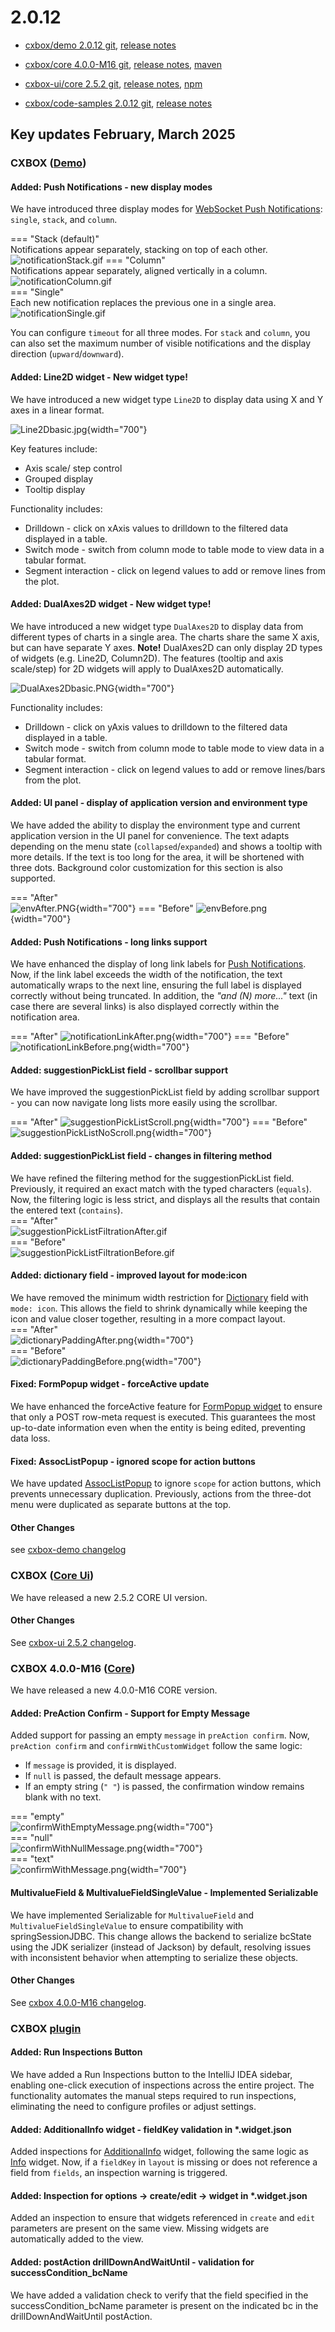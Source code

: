 # 2.0.12

* [cxbox/demo 2.0.12 git](https://github.com/CX-Box/cxbox-demo/tree/v.2.0.12), [release notes](https://github.com/CX-Box/cxbox-demo/releases/tag/v.2.0.12)

* [cxbox/core 4.0.0-M16 git](https://github.com/CX-Box/cxbox/tree/cxbox-4.0.0-M16), [release notes](https://github.com/CX-Box/cxbox/releases/tag/cxbox-4.0.0-M16), [maven](https://central.sonatype.com/artifact/org.cxbox/cxbox-starter-parent/4.0.0-M16)

* [cxbox-ui/core 2.5.2 git](https://github.com/CX-Box/cxbox-ui/tree/2.5.2), [release notes](https://github.com/CX-Box/cxbox-ui/releases/tag/2.5.2), [npm](https://www.npmjs.com/package/@cxbox-ui/core/v/2.5.2)

* [cxbox/code-samples 2.0.12 git](https://github.com/CX-Box/cxbox-code-samples/tree/v.2.0.12), [release notes](https://github.com/CX-Box/cxbox-code-samples/releases/tag/v.2.0.12)


## **Key updates February, March 2025**

### CXBOX ([Demo](http://demo.cxbox.org))

#### Added: Push Notifications - new display modes  

We have introduced three display modes for [WebSocket Push Notifications](https://doc.cxbox.org/features/element/notifications/push/websocket/): `single`, `stack`, and `column`.  

=== "Stack (default)"  
    Notifications appear separately, stacking on top of each other.  
    ![notificationStack.gif](v2.0.12/notificationStack.gif)
=== "Column"  
    Notifications appear separately, aligned vertically in a column.  
    ![notificationColumn.gif](v2.0.12/notificationColumn.gif)  
=== "Single"  
    Each new notification replaces the previous one in a single area.  
    ![notificationSingle.gif](v2.0.12/notificationSingle.gif)  

You can configure `timeout` for all three modes. For `stack` and `column`, you can also set the maximum number of visible notifications and the display direction (`upward`/`downward`).  

#### Added: Line2D widget - New widget type!  

We have introduced a new widget type `Line2D` to display data using X and Y axes in a linear format.

![Line2Dbasic.jpg](v2.0.12/Line2Dbasic.jpg){width="700"}

Key features include:

* Axis scale/ step control
* Grouped display
* Tooltip display

Functionality includes:

* Drilldown - click on xAxis values to drilldown to the filtered data displayed in a table.   
* Switch mode - switch from column mode to table mode to view data in a tabular format.  
* Segment interaction - click on legend values to add or remove lines from the plot.  

#### Added: DualAxes2D widget - New widget type!

We have introduced a new widget type `DualAxes2D` to display data from different types of charts in a single area. The charts share the same X axis, but can have separate Y axes. 
**Note!** DualAxes2D can only display 2D types of widgets (e.g. Line2D, Column2D). The features (tooltip and axis scale/step) for 2D widgets will apply to DualAxes2D automatically.

![DualAxes2Dbasic.PNG](v2.0.12/DualAxes2Dbasic.PNG){width="700"}

Functionality includes:  

* Drilldown - click on yAxis values to drilldown to the filtered data displayed in a table.  
* Switch mode - switch from column mode to table mode to view data in a tabular format.  
* Segment interaction - click on legend values to add or remove lines/bars from the plot.   

#### Added: UI panel - display of application version and environment type  

We have added the ability to display the environment type and current application version in the UI panel for convenience. The text adapts depending on the menu state (`collapsed`/`expanded`) and shows a tooltip with more details. If the text is too long for the area, it will be shortened with three dots. Background color customization for this section is also supported.  

=== "After"  
    ![envAfter.PNG](v2.0.12/envAfter.PNG){width="700"}
=== "Before"
    ![envBefore.png](v2.0.12/envBefore.png){width="700"}

#### Added: Push Notifications - long links support  

We have enhanced the display of long link labels for [Push Notifications](https://doc.cxbox.org/features/element/notifications/push/websocket/). Now, if the link label exceeds the width of the notification, the text automatically wraps to the next line, ensuring the full label is displayed correctly without being truncated. In addition, the *"and (N) more..."* text (in case there are several links) is also displayed correctly within the notification area.   

=== "After"
    ![notificationLinkAfter.png](v2.0.12/notificationLinkAfter.png){width="700"}
=== "Before"
    ![notificationLinkBefore.png](v2.0.12/notificationLinkBefore.png){width="700"}  

#### Added: suggestionPickList field - scrollbar support  

We have improved the suggestionPickList field by adding scrollbar support - you can now navigate long lists more easily using the scrollbar.  

=== "After"
    ![suggestionPickListScroll.png](v2.0.12/suggestionPickListScroll.png){width="700"}
=== "Before"
    ![suggestionPickListNoScroll.png](v2.0.12/suggestionPickListNoScroll.png){width="700"}  

#### Added: suggestionPickList field - changes in filtering method  

We have refined the filtering method for the suggestionPickList field. Previously, it required an exact match with the typed characters (`equals`). Now, the filtering logic is less strict, and displays all the results that contain the entered text (`contains`).  
=== "After"  
    ![suggestionPickListFiltrationAfter.gif](v2.0.12/suggestionPickListFiltrationAfter.gif)  
=== "Before"  
    ![suggestionPickListFiltrationBefore.gif](v2.0.12/suggestionPickListFiltrationBefore.gif)  

#### Added: dictionary field - improved layout for mode:icon  

We have removed the minimum width restriction for [Dictionary](https://doc.cxbox.org/widget/fields/field/dictionary/dictionary/) field with `mode: icon`. This allows the field to shrink dynamically while keeping the icon and value closer together, resulting in a more compact layout.  
=== "After"  
    ![dictionaryPaddingAfter.png](v2.0.12/dictionaryPaddingAfter.png){width="700"}   
=== "Before"  
    ![dictionaryPaddingBefore.png](v2.0.12/dictionaryPaddingBefore.png){width="700"}

#### Fixed: FormPopup widget - forceActive update  

We have enhanced the forceActive feature for [FormPopup widget](https://doc.cxbox.org/widget/type/formpopup/formpopup/) to ensure that only a POST row-meta request is executed. This guarantees the most up-to-date information even when the entity is being edited, preventing data loss.  

#### Fixed: AssocListPopup - ignored scope for action buttons  

We have updated [AssocListPopup](https://doc.cxbox.org/widget/type/assoclistpopup/assoclistpopup/) to ignore `scope` for action buttons, which prevents unnecessary duplication. Previously, actions from the three-dot menu were duplicated as separate buttons at the top. 

#### Other Changes
see [cxbox-demo changelog](https://github.com/CX-Box/cxbox-demo/releases/tag/v.2.0.12)

### CXBOX ([Core Ui](https://github.com/CX-Box/cxbox-ui/releases/tag/2.5.2))

We have released a new 2.5.2 CORE UI version.

#### Other Changes
See [cxbox-ui 2.5.2 changelog](https://github.com/CX-Box/cxbox-ui/releases/tag/2.5.2).  

### CXBOX 4.0.0-M16 ([Core](https://github.com/CX-Box/cxbox/tree/cxbox-4.0.0-M16))

We have released a new 4.0.0-M16 CORE version.  

#### Added: PreAction Confirm - Support for Empty Message

Added support for passing an empty `message` in `preAction confirm`. Now, `preAction confirm` and `confirmWithCustomWidget` follow the same logic:
* If `message` is provided, it is displayed.
* If `null` is passed, the default message appears.
* If an empty string (`" "`) is passed, the confirmation window remains blank with no text.  

=== "empty"  
    ![confirmWithEmptyMessage.png](v2.0.12/confirmWithEmptyMessage.png){width="700"}  
=== "null"  
    ![confirmWithNullMessage.png](v2.0.12/confirmWithNullMessage.png){width="700"}  
=== "text"  
    ![confirmWithMessage.png](v2.0.12/confirmWithMessage.png){width="700"}

#### MultivalueField & MultivalueFieldSingleValue - Implemented Serializable  

We have implemented Serializable for `MultivalueField` and `MultivalueFieldSingleValue` to ensure compatibility with springSessionJDBC. This change allows the backend to serialize bcState using the JDK serializer (instead of Jackson) by default, resolving issues with inconsistent behavior when attempting to serialize these objects.

#### Other Changes
See [cxbox 4.0.0-M16 changelog](https://github.com/CX-Box/cxbox/releases/tag/cxbox-4.0.0-M16).  

### CXBOX [plugin](https://plugins.jetbrains.com/plugin/19523-platform-tools)  

#### Added: Run Inspections Button  

We have added a Run Inspections button to the IntelliJ IDEA sidebar, enabling one-click execution of inspections across the entire project. The functionality automates the manual steps required to run inspections, eliminating the need to configure profiles or adjust settings.  

#### Added: AdditionalInfo widget - fieldKey validation in *.widget.json

Added inspections for [AdditionalInfo](https://doc.cxbox.org/widget/type/additionalinfo/additionalinfo/) widget, following the same logic as [Info](https://doc.cxbox.org/widget/type/info/info/) widget. Now, if a `fieldKey` in `layout` is missing or does not reference a field from `fields`, an inspection warning is triggered.  

#### Added: Inspection for options -> create/edit -> widget in *.widget.json  

Added an inspection to ensure that widgets referenced in `create` and `edit` parameters are present on the same view. Missing widgets are automatically added to the view.  

#### Added: postAction drillDownAndWaitUntil - validation for successCondition_bcName  

We have added a validation check to verify that the field specified in the successCondition_bcName parameter is present on the indicated bc in the drillDownAndWaitUntil postAction.  



